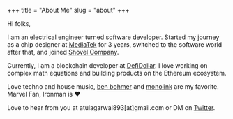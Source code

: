 +++
title = "About Me"
slug = "about"
+++

Hi folks,

I am an electrical engineer turned software developer. Started my journey as a chip designer at [MediaTek](https://www.mediatek.com) for 3 years, switched to the software world after that, and joined [Shovel Company](https:/shovel.company).

Currently, I am a blockchain developer at [DefiDollar](https://defidollar.finance). I love working on complex math equations and building products on the Ethereum ecosystem.

Love techno and house music, [ben bohmer](https://open.spotify.com/artist/5tDjiBYUsTqzd0RkTZxK7u) and [monolink](https://open.spotify.com/artist/2I4hRNCYkPKJQlkoEZKjYx) are my favorite. Marvel Fan, Ironman is ❤️

Love to hear from you at atulagarwal893[at]gmail.com or DM on [Twitter](https://twitter.com/asquare08).
